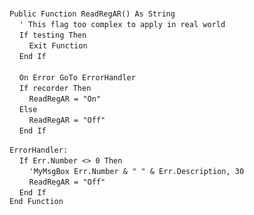 &nbsp;  &nbsp;  &nbsp;  &nbsp;  
`Public Function ReadRegAR() As String`  
&nbsp;&nbsp;&nbsp;&nbsp;`' This flag too complex to apply in real world`  
&nbsp;&nbsp;&nbsp;&nbsp;`If testing Then`  
&nbsp;&nbsp;&nbsp;&nbsp;&nbsp;&nbsp;&nbsp;&nbsp;`Exit Function`  
&nbsp;&nbsp;&nbsp;&nbsp;`End If`  
&nbsp;  &nbsp;  &nbsp;  &nbsp;  
&nbsp;&nbsp;&nbsp;&nbsp;`On Error GoTo ErrorHandler`  
&nbsp;&nbsp;&nbsp;&nbsp;`If recorder Then`  
&nbsp;&nbsp;&nbsp;&nbsp;&nbsp;&nbsp;&nbsp;&nbsp;`ReadRegAR = "On"`  
&nbsp;&nbsp;&nbsp;&nbsp;`Else`  
&nbsp;&nbsp;&nbsp;&nbsp;&nbsp;&nbsp;&nbsp;&nbsp;`ReadRegAR = "Off"`  
&nbsp;&nbsp;&nbsp;&nbsp;`End If`  
&nbsp;  &nbsp;  &nbsp;  &nbsp;  
`ErrorHandler:`  
&nbsp;&nbsp;&nbsp;&nbsp;`If Err.Number <> 0 Then`  
&nbsp;&nbsp;&nbsp;&nbsp;&nbsp;&nbsp;&nbsp;&nbsp;`'MyMsgBox Err.Number & " " & Err.Description, 30`  
&nbsp;&nbsp;&nbsp;&nbsp;&nbsp;&nbsp;&nbsp;&nbsp;`ReadRegAR = "Off"`  
&nbsp;&nbsp;&nbsp;&nbsp;`End If`  
`End Function`  

